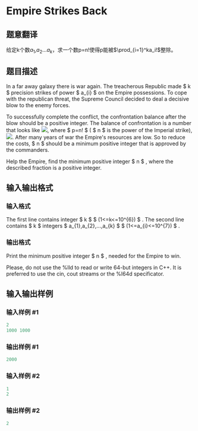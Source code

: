 # Empire Strikes Back

## 题意翻译

给定k个数$a_1$,$a_2$...$a_k$，求一个数p=n!使得p能被$\prod_{i=1}^ka_i!$整除。

## 题目描述

In a far away galaxy there is war again. The treacherous Republic made $ k $ precision strikes of power $ a_{i} $ on the Empire possessions. To cope with the republican threat, the Supreme Council decided to deal a decisive blow to the enemy forces.

To successfully complete the conflict, the confrontation balance after the blow should be a positive integer. The balance of confrontation is a number that looks like ![](https://cdn.luogu.com.cn/upload/vjudge_pic/CF300E/ae456f9650d5b3ca46e54c303d07fec088f6ad5e.png), where $ p=n! $ ( $ n $ is the power of the Imperial strike), ![](https://cdn.luogu.com.cn/upload/vjudge_pic/CF300E/99b314c14cf87aaec7902ee9933ec2e853964496.png). After many years of war the Empire's resources are low. So to reduce the costs, $ n $ should be a minimum positive integer that is approved by the commanders.

Help the Empire, find the minimum positive integer $ n $ , where the described fraction is a positive integer.

## 输入输出格式

### 输入格式

The first line contains integer $ k $ $ (1<=k<=10^{6}) $ . The second line contains $ k $ integers $ a_{1},a_{2},...,a_{k} $ $ (1<=a_{i}<=10^{7}) $ .

### 输出格式

Print the minimum positive integer $ n $ , needed for the Empire to win.

Please, do not use the %lld to read or write 64-but integers in С++. It is preferred to use the cin, cout streams or the %I64d specificator.

## 输入输出样例

### 输入样例 #1

```cpp
2
1000 1000

```
### 输出样例 #1

```cpp
2000
```


### 输入样例 #2

```cpp
1
2

```
### 输出样例 #2

```cpp
2
```


